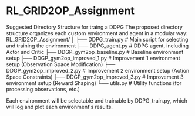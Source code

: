 # RL_GRID2OP_Assignment
Suggested Directory Structure for traing a DDPG
The proposed directory structure organizes each custom environment and agent in a modular way:
RL_GRID2OP_Assignment/
│
├── DDPG_train.py                     # Main script for selecting and training the environment
├── DDPG_agent.py                     # DDPG agent, including Actor and Critic
├── DDGP_gym2op_baseline.py           # Baseline environment setup
├── DDGP_gym2op_improved_1.py         # Improvement 1 environment setup (Observation Space Modification)
├── DDGP_gym2op_improved_2.py         # Improvement 2 environment setup (Action Space Constraints)
├── DDGP_gym2op_improved_3.py         # Improvement 3 environment setup (Reward Shaping)
└── utils.py                          # Utility functions (for processing observations, etc.)

Each environment will be selectable and trainable by DDPG_train.py, which will log and plot each environment's results.
